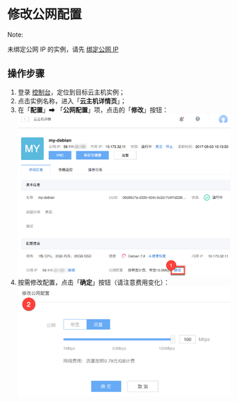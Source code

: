 # 修改公网配置

<span>Note:</span><div class="alertContent">未绑定公网 IP 的实例，请先 [绑定公网 IP](../md.html#!容器服务/云主机/使用指南/网络/云主机绑定公网IP.md)</div>


## 操作步骤

1. 登录 [控制台](https://c.163.com/dashboard#/m/win/)，定位到目标云主机实例；
2. 点击实例名称，进入「**云主机详情页**」；
3. 在「**配置**」➡ 「**公网配置**」项，点击的「**修改**」按钮：
![](../../image/使用指南-网络-修改公网配置.png)
4. 按需修改配置，点击「**确定**」按钮（请注意费用变化）：
![](../../image/使用指南-网络-修改公网配置-修改.png)